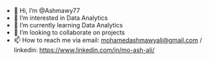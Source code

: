 - 👋 Hi, I’m @Ashmawy77
- 👀 I’m interested in Data Analytics
- 🌱 I’m currently learning Data Analytics
- 💞️ I’m looking to collaborate on projects
- 📫 How to reach me via email: mohamedashmawyali@gmail.com / linkedin: https://www.linkedin.com/in/mo-ash-ali/

<!---
Ashmawy77/Ashmawy77 is a ✨ special ✨ Data Analyst with over 3 years of experience with a financial background
supporting business solution software and analyzing business operations.
Aiming to utilize my strong prioritization skills and analytical ability to
achieve the goals of your company. Possess a Master's Degree in Big Data
and Analytics a B.A. in Business Administration.
--->
